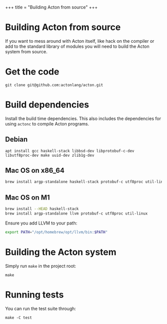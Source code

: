 +++
title = "Building Acton from source"
+++
# Building Acton from source

If you want to mess around with Acton itself, like hack on the compiler or add to the standard library of modules you will need to build the Acton system from source.

# Get the code
```
git clone git@github.com:actonlang/acton.git
```

# Build dependencies
Install the build time dependencies. This also includes the dependencies for
using `actonc` to compile Acton programs.

## Debian
```
apt install gcc haskell-stack libbsd-dev libprotobuf-c-dev libutf8proc-dev make uuid-dev zlib1g-dev
```

## Mac OS on x86_64

```sh
brew install argp-standalone haskell-stack protobuf-c utf8proc util-linux
```

## Mac OS on M1
```sh
brew install --HEAD haskell-stack
brew install argp-standalone llvm protobuf-c utf8proc util-linux
```
Ensure you add LLVM to your path:
```sh
export PATH="/opt/homebrew/opt/llvm/bin:$PATH"
```

# Building the Acton system
Simply run `make` in the project root:
```
make
```

# Running tests
You can run the test suite through:
```
make -C test
```

